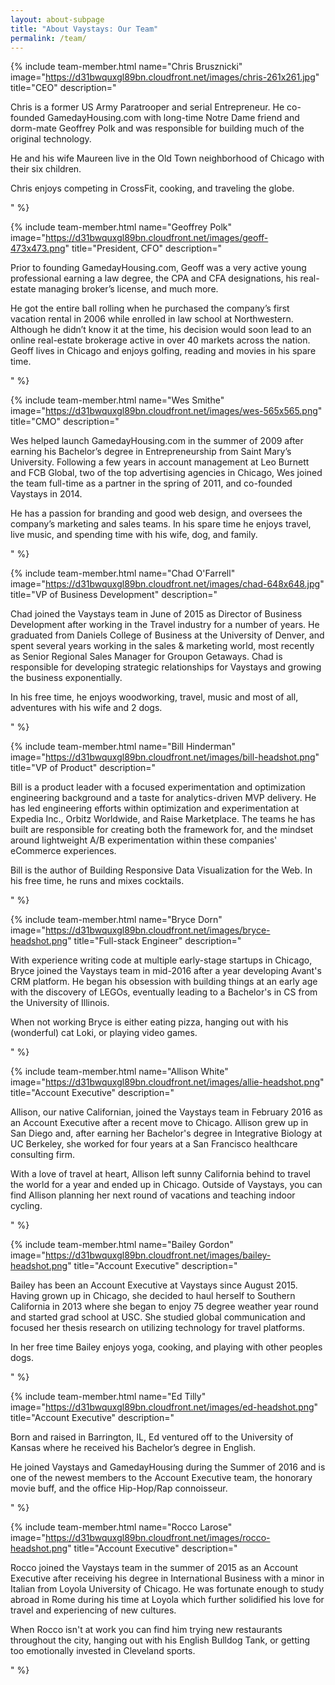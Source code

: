 ```yaml
---
layout: about-subpage
title: "About Vaystays: Our Team"
permalink: /team/
---
```


{% include team-member.html
  name="Chris Brusznicki"
  image="https://d31bwquxgl89bn.cloudfront.net/images/chris-261x261.jpg"
  title="CEO"
  description="<p>Chris is a former US Army Paratrooper and serial Entrepreneur. He co-founded GamedayHousing.com with long-time Notre Dame friend and dorm-mate Geoffrey Polk and was responsible for building much of the original technology.</p><p>He and his wife Maureen live in the Old Town neighborhood of Chicago with their six children.</p><p>Chris enjoys competing in CrossFit, cooking, and traveling the globe.</p>"
%}

{% include team-member.html
  name="Geoffrey Polk"
  image="https://d31bwquxgl89bn.cloudfront.net/images/geoff-473x473.png"
  title="President, CFO"
  description="<p>Prior to founding GamedayHousing.com, Geoff was a very active young professional earning a law degree, the CPA and CFA designations, his real-estate managing broker’s license, and much more.</p><p>He got the entire ball rolling when he purchased the company’s first vacation rental in 2006 while enrolled in law school at Northwestern. Although he didn’t know it at the time, his decision would soon lead to an online real-estate brokerage active in over 40 markets across the nation. Geoff lives in Chicago and enjoys golfing, reading and movies in his spare time.</p>"
%}

{% include team-member.html
  name="Wes Smithe"
  image="https://d31bwquxgl89bn.cloudfront.net/images/wes-565x565.png"
  title="CMO"
  description="<p>Wes helped launch GamedayHousing.com in the summer of 2009 after earning his Bachelor’s degree in Entrepreneurship from Saint Mary’s University. Following a few years in account management at Leo Burnett and FCB Global, two of the top advertising agencies in Chicago, Wes joined the team full-time as a partner in the spring of 2011, and co-founded Vaystays in 2014.</p><p>He has a passion for branding and good web design, and oversees the company’s marketing and sales teams. In his spare time he enjoys travel, live music, and spending time with his wife, dog, and family.</p>"
%}

{% include team-member.html
  name="Chad O'Farrell"
  image="https://d31bwquxgl89bn.cloudfront.net/images/chad-648x648.jpg"
  title="VP of Business Development"
  description="<p>Chad joined the Vaystays team in June of 2015 as Director of Business Development after working in the Travel industry for a number of years. He graduated from Daniels College of Business at the University of Denver, and spent several years working in the sales & marketing world, most recently as Senior Regional Sales Manager for Groupon Getaways. Chad is responsible for developing strategic relationships for Vaystays and growing the business exponentially.</p><p>In his free time, he enjoys woodworking, travel, music and most of all, adventures with his wife and 2 dogs.</p>"
%}


{% include team-member.html
  name="Bill Hinderman"
  image="https://d31bwquxgl89bn.cloudfront.net/images/bill-headshot.png"
  title="VP of Product"
  description="<p>Bill is a product leader with a focused experimentation and optimization engineering background and a taste for analytics-driven MVP delivery. He has led engineering efforts within optimization and experimentation at Expedia Inc., Orbitz Worldwide, and Raise Marketplace. The teams he has built are responsible for creating both the framework for, and the mindset around lightweight A/B experimentation within these companies' eCommerce experiences.</p><p>Bill is the author of Building Responsive Data Visualization for the Web.  In his free time, he runs and mixes cocktails.</p>"
%}

{% include team-member.html
  name="Bryce Dorn"
  image="https://d31bwquxgl89bn.cloudfront.net/images/bryce-headshot.png"
  title="Full-stack Engineer"
  description="<p>With experience writing code at multiple early-stage startups in Chicago, Bryce joined the Vaystays team in mid-2016 after a year developing Avant's CRM platform. He began his obsession with building things at an early age with the discovery of LEGOs, eventually leading to a Bachelor's in CS from the University of Illinois.</p><p>When not working Bryce is either eating pizza, hanging out with his (wonderful) cat Loki, or playing video games.</p>"
%}

{% include team-member.html
  name="Allison White"
  image="https://d31bwquxgl89bn.cloudfront.net/images/allie-headshot.png"
  title="Account Executive"
  description="<p>Allison, our native Californian, joined the Vaystays team in February 2016 as an Account Executive after a recent move to Chicago. Allison grew up in San Diego and, after earning her Bachelor's degree in Integrative Biology at UC Berkeley, she worked for four years at a San Francisco healthcare consulting firm.</p><p>With a love of travel at heart, Allison left sunny California behind to travel the world for a year and ended up in Chicago. Outside of Vaystays, you can find Allison planning her next round of vacations and teaching indoor cycling.</p>"
%}

{% include team-member.html
  name="Bailey Gordon"
  image="https://d31bwquxgl89bn.cloudfront.net/images/bailey-headshot.png"
  title="Account Executive"
  description="<p>Bailey has been an Account Executive at Vaystays since August 2015. Having grown up in Chicago, she decided to haul herself to Southern California in 2013 where she began to enjoy 75 degree weather year round and started grad school at USC. She studied global communication and focused her thesis research on utilizing technology for travel platforms.</p><p>In her free time Bailey enjoys yoga, cooking, and playing with other peoples dogs.</p>"
%}

{% include team-member.html
  name="Ed Tilly"
  image="https://d31bwquxgl89bn.cloudfront.net/images/ed-headshot.png"
  title="Account Executive"
  description="<p>Born and raised in Barrington, IL, Ed ventured off to the University of Kansas where he received his Bachelor’s degree in English.</p><p>He joined Vaystays and GamedayHousing during the Summer of 2016 and is one of the newest members to the Account Executive team, the honorary movie buff, and the office Hip-Hop/Rap connoisseur.</p>"
%}

{% include team-member.html
  name="Rocco Larose"
  image="https://d31bwquxgl89bn.cloudfront.net/images/rocco-headshot.png"
  title="Account Executive"
  description="<p>Rocco joined the Vaystays team in the summer of 2015 as an Account Executive after receiving his degree in International Business with a minor in Italian from Loyola University of Chicago. He was fortunate enough to study abroad in Rome during his time at Loyola which further solidified his love for travel and experiencing of new cultures.</p><p>When Rocco isn't at work you can find him trying new restaurants throughout the city, hanging out with his English Bulldog Tank, or getting too emotionally invested in Cleveland sports.</p>"
%}
